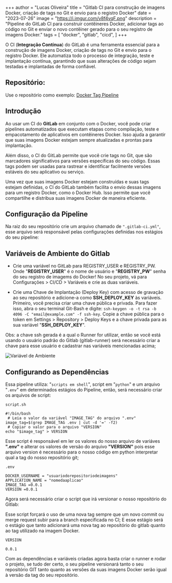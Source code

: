 +++
author = "Lucas Oliveira"
title = "Gitlab CI para construção de imagens Docker, criação de tags no Git e envio para o registro Docker"
date = "2023-07-26"
image = "https://i.imgur.com/v8f4vqF.png"
description = "Pipeline do GitLab CI para construir contêineres Docker, adicionar tags ao código no Git e enviar o novo contêiner gerado para o seu registro de imagens Docker."
tags = [
    "docker",
    "gitlab",
    "cicd",
]
+++

O CI (**Integração Contínua**) do GitLab é uma ferramenta essencial para a construção de imagens Docker, criação de tags no Git e envio para o registro Docker. Ele automatiza todo o processo de integração, teste e implantação contínua, garantindo que suas alterações de código sejam testadas e implantadas de forma confiável. 

<!--more-->

## Repositório: 

Use o repositório como exemplo: [Docker Tag Pipeline](https://gitlab.com/devops3530230/docker-tag-pipeline) 

## Introdução

Ao usar um CI do **GitLab** em conjunto com o Docker, você pode criar pipelines automatizados que executam etapas como compilação, teste e empacotamento de aplicativos em contêineres Docker. Isso ajuda a garantir que suas imagens Docker estejam sempre atualizadas e prontas para implantação. 

Além disso, o CI do GitLab permite que você crie tags no Git, que são marcadores significativos para versões específicas do seu código. Essas tags podem ser usadas para rastrear e identificar facilmente versões estáveis do seu aplicativo ou serviço. 
 
Uma vez que suas imagens Docker estejam construídas e suas tags estejam definidas, o CI do GitLab também facilita o envio dessas imagens para um registro Docker, como o Docker Hub. Isso permite que você compartilhe e distribua suas imagens Docker de maneira eficiente. 

## Configuração da Pipeline

Na raiz do seu repositório crie um arquivo chamado de `".gitlab-ci.yml"`, esse arquivo será responsável pelas configurações definidas nos estágios do seu pipeline:

<script src="https://gist.github.com/LuksJobs/81c99ccfbced1b2c1d6d133a16c9f412.js"></script>

## Variáveis de Ambiente do Gitlab

* Crie uma variável no GitLab para REGISTRY_USER e REGISTRY_PW. Onde "**REGISTRY_USER**" é o nome de usuário e "**REGISTRY_PW**" senha do seu registro de imagems do Docker! No seu projeto, vá para Configurações > CI/CD > Variáveis e crie as duas variáveis. 
 
* Crie uma Chave de Implantação (Deploy Key) com acesso de gravação ao seu repositório e adicione-a como **SSH_DEPLOY_KEY** às variáveis. Primeiro, você precisa criar uma chave pública e privada. Para fazer isso, abra o seu terminal Git-Bash e digite: ```ssh-keygen -o -t rsa -b 4096 -C "email@example.com" -f ssh-key```. Copie a chave pública para o token em Settings > Repository > Deploy Keys e a chave privada para as sua variável "**SSH_DEPLOY_KEY**".

Obs: a chave ssh gerada é a qual o Runner for utilizar, então se você está usando o usuário padrão do Gitlab (gitlab-runner) será necessário criar a chave para esse usuário e cadastrar nas variáveis mencionadas acima;

![Variável de Ambiente](https://i.imgur.com/cbRYwHn.png)

## Configurando as Dependências

Essa pipeline utiliza: "`scripts em shell`", script em "`python`" e um arquivo "`.env`" em determinados estágios do Pipeline, então, será necessário criar os arquivos de script:

`script.sh`

```
#!/bin/bash
 # Leia o valor da variável "IMAGE_TAG" do arquivo ".env"
image_tag=$(grep IMAGE_TAG .env | cut -d '=' -f2)
 # Copiar o valor para o arquivo "VERSION"
echo "$image_tag" > VERSION
```

Esse script é responsável em ler os valores do nosso arquivo de variáves **".env"** e alterar os valores de versão do arquivo **"VERSION"** pois esse arquivo version é necessário para o nosso código em python interpretar qual a tag do nosso repositório git;

`.env`

```
DOCKER_USERNAME = "usuariodorepositoriodeimagens" 
APPLICATION_NAME = "nomedaaplicao" 
IMAGE_TAG =0.0.1
VERSION =0.0.1
```

Agora será necessário criar o script que irá versionar o nosso repositório do Gitlab:

<script src="https://gist.github.com/LuksJobs/836289698230b5ca44c76befdfdd7b07.js"></script>

Esse script forçará o uso de uma nova tag sempre que um novo commit ou merge request subir para a branch especificada no CI; E esse estágio será o estágio que tanto adicionará uma nova tag ao repositório do gitlab quanto ao tag utilizado na imagem Docker.

`VERSION`

```
0.0.1
```

Com as dependências e variáveis criadas agora basta criar o runner e rodar o projeto, se tudo der certo, o seu pipeline versionará tanto o seu repositório GIT tanto quanto as versões da suas imagens Docker serão igual à versão da tag do seu repositório.